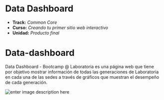 # Data Dashboard

* **Track:** _Common Core_
* **Curso:** _Creando tu primer sitio web interactivo_
* **Unidad:** _Producto final_

# Data-dashboard

Data Dashboard - Bootcamp @ Laboratoria es una página web que tiene por objetivo mostrar información de todas las generaciones de Laboratoria en cada una de las sedes a través de gráficos que muestran el desempeño de cada generación.


![enter image description here](https://i.imgur.com/tHcJfvR.png)


